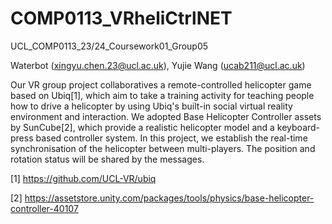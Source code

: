 # COMP0113_VRheliCtrlNET

UCL_COMP0113_23/24_Coursework01_Group05

Waterbot (xingyu.chen.23@ucl.ac.uk), Yujie Wang (ucab211@ucl.ac.uk)

Our VR group project collaboratives a remote-controlled helicopter game based on Ubiq[1], which aim to take a training activity for teaching people how to drive a helicopter by using Ubiq's built-in social virtual reality environment and interaction. We adopted Base Helicopter Controller assets by SunCube[2], which provide a realistic helicopter model and a keyboard-press based controller system. In this project, we establish the real-time synchronisation of the helicopter between multi-players. The position and rotation status will be shared by the messages.

[1] https://github.com/UCL-VR/ubiq

[2] https://assetstore.unity.com/packages/tools/physics/base-helicopter-controller-40107

